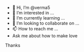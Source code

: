 - 👋 Hi, I’m @verma5
- 👀 I’m interested in ...
- 🌱 I’m currently learning ...
- 💞️ I’m looking to collaborate on ...
- 📫 How to reach me ...
- Ask me about how to make love


Thanks
